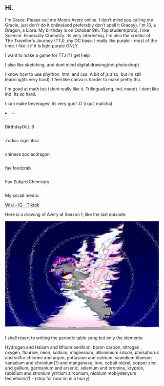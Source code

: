 <h2>Hi.</h2>
<p>I'm Grace. Please call me Moon/ Avery online. I don't mind you calling me Gracie, just don't do it online(and preferably don't spell it Gracey). I'm 13, a Dragon, a Libra. My birthday is on October 9th. Top student(prob). I like Science. Especially Chemisty. Its very interesting. I'm also the creator of The Traveller's Journey (TTJ), my OC base. I really like purple - most of the time. I like it if it is light purple ONLY.</p>
<p>I want to make a game for TTJ if I get help</p>
<p>I also like sketching, and dont mind digital drawing(not photoshop)</p>
<p>I know how to use phython, html and css. A bit of js also, but im still learning(its very hard). I feel like canva is harder to make pretty tho.</p>
<p>I'm good at math but i dont really like it. Trilingual(eng, ind, mand). I dont like ind. Its so hard.</p>
<p>I can make beverages! its very gud! :D (i quit matcha)</p>
<li>
            <table>
                        <tr>-</tr>
                        <tr>-</tr>
            </table>
            <table>
                        <tr>Birthday</tr>
                        <tr>Oct. 9</tr>
            </table>
            <table>
                        <tr>Zodiac sign</tr>
                        <tr>Libra</tr>
            </table>
            <table>
                        <tr>chinese zodiac</tr>
                        <tr>dragon</tr>
            </table>
            <table>
                        <tr>fav food</tr>
                        <tr>crab</tr>
            </table>
            <table>
                        <tr>Fav Subject</tr>
                        <tr>Chemistry</tr>
            </table>
</li>
<p>My social media:</p>
<a href="https://cookie-run-kingdom-ocs.fandom.com/wiki/User:DiamondMoon789">Wiki - </a>
<a href="#">IG - </a>
<a href="#">Tiktok</a>
<p>Here is a drawing of Avery at Season 1, like the last episode:</p>
<img src="Glitching avery;(.png" alt="Avery pic">
<p>I shall resort to writing the periodic table song but only the elements:</p>
<p>Hydrogen and Helium and lithium berillium, boron carbon, nitrogen , oxygen, flourine, neon, sodium, magnesium, allluminium silicon, phosphorus and sulfur chlorine and argon, pottasium and calcium, scandium titanium vanadium and chronium(?) and manganese, iron, cobalt nickel, copper zinc and gallium, germanium and arsenic, selenium and bromine, krypton, rubidium and stronium yrritium zirconium, niobium moblydenyum tecnetiom(?) - (stop for now im in a hurry)</p>
